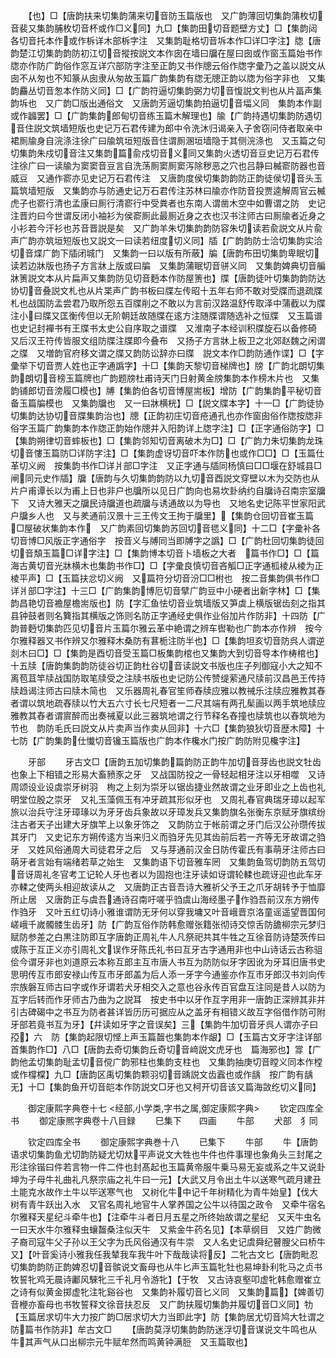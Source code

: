 <!-- { "loadSidebar": true } -->
　　【也】□【唐韵扶来切集韵蒲来切音防玉篇版也　又广韵薄回切集韵蒲枚切音裴又集韵脯枚切音杯或作□义同】九□【集韵田切音题壁方丈】□【集韵闼各切音托本作或作柝详木部柝字注　又集韵耻格切音坼本作□详□字注】牎【唐韵楚江切集韵韵防初江切音摐按説文本作囱在墙曰牖在屋曰囱或作窗玉篇始书作牎亦作防广韵俗作窓互详穴部防字注至正韵又书作牕云俗作牎字彚乃之盖以説文从囱不从匆也不知篆从囱隶从匆故玉篇广韵集韵有牎无牕正韵以牎为俗字非也　又集韵麤丛切音怱本作防义同】□【广韵符逼切集韵弼力切音愎説文判也从片畐声集韵坼也　又广韵□版出通俗文　又唐韵芳逼切集韵拍逼切音堛义同　集韵本作副或作疈罢】□【广韵集韵郎甸切音练玉篇木解理也】牏【广韵持遇切集韵防遇切音住説文筑墙短版也史记万石君传建为郎中令洗沐归谒亲入子舍窃问侍者取亲中裙厠牏身自浣涤注徐广曰牏筑垣短版音住谓厠溷垣墙隐于其侧浣涤也　又玉篇之句切集韵朱戍切音注又集韵篇兪戍切音义同又集韵火透切音豆史记万石君传注徐广曰一读牏为窦窦音豆言自洗荡厠窦厠窦泻除秽恶之穴也吕静曰楲窬防器也音威豆　又通作窬亦见史记万石君传注　又唐韵度侯切集韵韵防正韵徒侯切音头玉篇筑墙短版　又集韵亦与防通史记万石君传注苏林曰牏亦作防音投贾逵解周官云楲虎子也窬行清也孟康曰厠行清窬行中受粪者也东南人谓凿木空中如曹谓之防　史记注晋灼曰今世谓反闭小袖衫为侯窬厠此最厠近身之衣也汉书注师古曰厠牏者近身之小衫若今汗衫也苏音晋説是矣　又广韵羊朱切集韵韵防容朱切读若兪説文从片兪声广韵亦筑垣短版也又説文一曰读若纽度切义同】牐【广韵韵防士洽切集韵实洽切音煠广韵下牐闭城门　又集韵一曰以版有所蔽】牑【唐韵布田切集韵卑眠切读若边牀版也扬子方言牀上版或曰牑　又集韵蒲眠切音骈义同　又集韵婢典切音艑牀箦説文本从片扁声又集韵防见切音麪本作防屋箦也】牒【唐韵徒叶切集韵韵防达协切音叠説文札也从片枼声广韵书板曰牒左传昭十五年右师不敢对受牒而退疏牒札也战国防孟尝君乃取所怨五百牒削之不敢以为言前汉路温舒传取泽中蒲截以为牒注小曰牒又匡衡传但以无阶朝廷故随牒在逺方注随牒谓随选补之恒牒　又玉篇谱也史记封襌书有王牒书太史公自序取之谱牒　又淮南子本经训积牒旋石以备修碕　又后汉王符传皆服文组防牒注牒即今叠布　又扬子方言牀上板卫之北郊赵魏之闲谓之牒　又増韵官府移文谓之牒又韵防讼辞亦曰牒　説文本作□韵防通作谍】□【字彚举下切音贾人姓也正字通譌字】十□【集韵天黎切音梯牌也】牓【广韵北朗切集韵朗切音榜玉篇牌也广韵题牓杜甫诗天门日射黄金牓集韵本作榜木片也　又集韵铺郎切音滂履□模也】牔【集韵伯各切音博屋耑板】增防【广韵集韵平秘切音备玉篇牑模也　又集韵牖也　又一曰牀横桄】□【説文牒本字】十一□【广韵徒协切集韵达协切音牒集韵治也】牕【正韵初庄切音疮通孔也亦作窗囱俗作牎按牎非俗字玉篇广韵集韵本作牎正韵始作牕并入阳韵详上牎字注】□【正字通俗防字】□【集韵朔律切音蟀板也】□【集韵邻知切音离破木为□】□【广韵力朱切集韵龙珠切音慺玉篇防□详防字注】□【集韵虚讶切音吓本作防也或作□□】□【玉篇仕革切义阙　按集韵书作□详爿部□字注　又正字通与牐同杨慎曰□□堰在舒城县□闸同元史作牐】牖【唐韵与久切集韵韵防以九切音酉説文穿壁以木为交防也从片户甫谭长以为甫上日也非户也牖所以见日广韵向也易坎卦纳约自牖诗召南宗室牖下　又诗大雅天之牖民诗牖道也疏牖与诱通故以为导也　又地名史记陈平世家阳武户牖乡人也　又与羑通前汉景十三王传文王拘于牖里】【集韵仓回切音崔玉篇□屋破状集韵本作　又广韵素回切集韵苏回切音毸义同】十二□【字彚补各切音博□风版正字通俗字　按音义与牔同当即牔字之譌】□【广韵杜回切集韵徒回切音頽玉篇□详字注】□【集韵博本切音卜墙板之大者　篇书作□】□【篇海古黄切音光牀横木也集韵书作□】□【字彚良慎切音吝觚□正字通柧棱从棱为正棱平声】□【玉篇扶忿切义阙　又篇符分切音汾□□柎也　按二音集韵俱书作□详爿部□字注】十三□【广韵集韵博厄切音擘广韵豆中小硬者出新字林】□【集韵昌艳切音襜屋檐耑版也】防【字汇鱼怯切音业筑墙版又笋虡上横版锯齿刻之指其县钟鼓者则名簨指其横版之饰则名防正字通经史俱作业俗加片作防非】十四防【广韵普麪切集韵匹见切音片玉篇尔雅云革中絶谓之辨车辔勒也广韵本亦作辨　按今尔雅释器又书作辨又尔雅释木桑防有葚栀注防半也】□【集韵坦亥切音防呉人谓逆剡木曰□】□【集韵是酉切音受玉篇□板集韵棺也又集韵大到切音导本作梼棺也】十五牍【唐韵集韵韵防徒谷切正韵杜谷切音读説文书版也庄子列御寇小大之知不离苞苴竿牍战国防取笔牍受之注牍书版也史记防公传赞缇萦通尺牍前汉昌邑王传持牍趋谒注师古曰牍木简也　又乐器周礼春官笙师舂牍应雅以教祴乐注牍应雅教其舂者谓以筑地疏舂牍以竹大五六寸长七尺短者一二尺其端有两孔髤画以两手筑地牍应雅教其舂者谓賔醉而出奏祴夏以此三器筑地谓之行节释名舂撞也牍筑也以舂筑地为节也　韵防毛氏曰説文从片卖声当作卖从回非】十六□【集韵狼狄切音歴木障】十七防【广韵集韵仕懴切音镵玉篇版也广韵本作欃水门按广韵防附见欃字注】

　　牙部
　　牙古文□【唐韵五加切集韵篇韵防正韵牛加切音芽齿也説文牡齿也象上下相错之形易大畜豮豕之牙　又战国防投之一骨轻起相牙注以牙相噬　又诗周颂设业设虡崇牙树羽　栒之上刻为崇牙以锯齿捷业然故谓之业牙即业之上齿也礼明堂位殷之崇牙　又礼玉藻佩玉有冲牙疏其形似牙也　又周礼春官典瑞牙璋以起军旅以治兵守注牙璋瑑以为牙牙齿兵象故以牙璋发兵又集韵旗名张衡东京赋牙旗缤纷注古者天子出建大牙旗竿上以象牙饰之　又韵防立于帐前谓之牙门后汉公孙瓒传拔其牙门　又史记东方朔传逺方当来归义而驺牙先见其齿前后若一齐等无牙故谓之驺牙　又姓风俗通周大司徒君牙之后　又与芽通前汉金日防传霍氏有事萌牙注师古曰萌牙者言始有端绪若草之始生　又集韵语下切音雅车罔　又集韵鱼驾切韵防五驾切音讶周礼冬官考工记轮人牙也者以为固抱也注牙读如讶谓轮輮也疏讶迎也此车牙亦輮之使两头相迎故读从之　又唐韵正古音吾诗大雅祈父予王之爪牙胡转予于恤靡所止居　又唐韵正与虞吾通诗召南吁嗟乎驺虞山海经墨子作驺吾前汉东方朔传作驺牙　又叶五红切诗小雅谁谓防无牙何以穿我墉又叶音峨晋京洛童谣遥望晋国何嵯峨千嵗髑髅生齿牙】防【广韵互俗作防韩愈赠张籍张彻诗交惊舌防舚柳宗元梦归赋防参差之白黒注防即互字唐韵正周礼牛人凡祭祀共其牛牲之互徐音防诗楚茨传曰或陈于互正义亦引周礼文误作牙陈氏礼书曰互牙古字通用非也中山诗话云古称驵侩今谓牙非也刘道原云本称互郎主互市唐人书互为防防似牙字因讹为牙耳旧唐书史思明传互市郎安禄山传互市牙郎盖为后人添一牙字今通鉴亦作互市牙郎汉书刘向传宗族磐互师古曰字或作牙谓若犬牙相交入之意也谷永传百官盘互注同是昔人以防为互字后转而作牙师古乃曲为之説耳　按史书中以牙作互字用非一唐韵正深辨其非并引古碑碣中之书互为防者甚详皆历历可据应从之盖牙有相错义故互字俗借作防可附牙部若竟书互为牙】【幷读如牙字之音误矣】三【集韵牛加切音牙呉人谓亦子曰孲】六　防【集韵起限切悭上声玉篇齧也集韵本作龈】□【玉篇古文牙字注详部首集韵作□】八□【唐韵去奇切集韵丘奇切音﨑説文虎牙也　篇海邪也】牚【广韵他孟切集韵耻孟切音傥广韵邪柱也集韵支柱也　又集韵抽庚切音瞠义同本作樘或作橕橖】九□【唐韵区禹切集韵颗羽切音踽説文齿蠧也或作龋　按广韵有龋无】十□【集韵鱼开切音皑本作防説文□牙也又柯开切音该又篇海敳纥切义同】









　　御定康熙字典卷十七
<经部,小学类,字书之属,御定康熙字典>
　　钦定四库全书
　　御定康熈字典卷十八目録
　　巳集下　　四画
　　牛部
　　犬部　犭同











　　钦定四库全书
　　御定康熙字典巻十八
　　已集下
　　牛部
　　牛【唐韵语求切集韵鱼尤切韵防疑尤切夶平声说文大牲也牛件也件事理也象角头三封尾之形注徐锴曰件若言物一件二件也封髙起也玉篇黄帝服牛乗马易无妄或系之牛又说卦坤为子母牛礼曲礼凡祭宗庙之礼牛曰一元】【大武又月令出土牛以送寒气疏月建丑土能克水故作土牛以毕送寒气也　又树化牛中记千年树精化为青牛始皇】【伐大树有青牛跃出入水　又官名周礼地官牛人掌养国之公牛以待国之政令　又牵牛宿名尔雅释天星纪斗牵牛也】【注牵牛斗者日月五星之所终始故谓之星纪　又天牛虫名一曰天水牛尔雅释虫蠰齧桑注似天牛　又紫金牛药名见】【本草纲目　又姓广韵微子裔司寇牛父子孙以王父字为氏风俗通汉有牛崇　又人名史记虞舜纪瞽膄父曰桥牛　又】【叶音奚诗小雅我任我辇我车我牛叶下哉哉读将反】二牝古文匕【唐韵毗忍切集韵韵防正韵婢忍切音髌说文畜母也从牛匕声玉篇牝牡也易坤卦利牝马之贞书牧誓牝鸡无晨诗鄘风騋牝三千礼月令游牝】【于牧　又古诗哀壑叩虚牝韩愈赠崔立之诗有似黄金掷虚牝注牝谿谷也　又集韵补履切音匕义同　又集韵篇】【婢善切音楩亦畜母也书牧誓释文徐音扶忍反　又广韵扶履切集韵并履切音□义同】牞【玉篇居求切牛大力按广韵□居求切大力当即此字】防【集韵居尤切音鸠大牡谓之防篇书作防非】牟古文□
　　【唐韵莫浮切集韵韵防迷浮切音谋说文牛鸣也从牛其声气从口出柳宗元牛赋牟然而鸣黄钟满脰　又玉篇取也】
